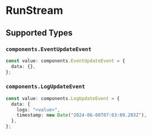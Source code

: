 # RunStream


## Supported Types

### `components.EventUpdateEvent`

```typescript
const value: components.EventUpdateEvent = {
  data: {},
};
```

### `components.LogUpdateEvent`

```typescript
const value: components.LogUpdateEvent = {
  data: {
    logs: "<value>",
    timestamp: new Date("2024-06-08T07:03:09.203Z"),
  },
};
```

